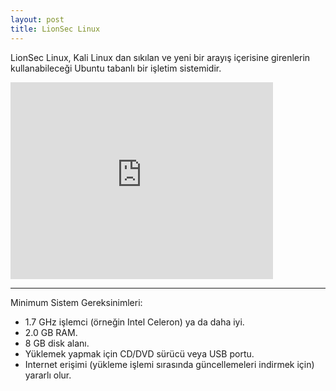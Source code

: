 ```yaml
---
layout: post
title: LionSec Linux
---
```


LionSec Linux, Kali Linux dan sıkılan ve yeni bir arayış içerisine girenlerin kullanabileceği Ubuntu tabanlı bir işletim sistemidir.

<div class="videoWrapper"> <iframe width="420" height="315" src="http://www.youtube.com/embed/QpQQj_Mobyg" frameborder="0" allowfullscreen></iframe> </div>

------
Minimum Sistem Gereksinimleri:

* 1.7 GHz işlemci (örneğin Intel Celeron) ya da daha iyi.
* 2.0 GB RAM.
* 8 GB disk alanı.
* Yüklemek yapmak için CD/DVD sürücü veya USB portu.
* Internet erişimi (yükleme işlemi sırasında güncellemeleri indirmek için) yararlı olur.
